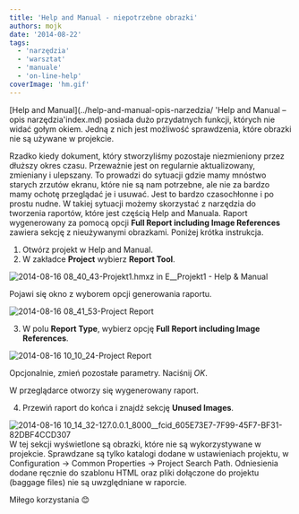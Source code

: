 ```yaml
---
title: 'Help and Manual - niepotrzebne obrazki'
authors: mojk
date: '2014-08-22'
tags:
  - 'narzędzia'
  - 'warsztat'
  - 'manuale'
  - 'on-line-help'
coverImage: 'hm.gif'
---
```


[Help and Manual](../help-and-manual-opis-narzedzia/ 'Help and Manual – opis
narzędzia'index.md) posiada dużo przydatnych funkcji, których nie widać gołym
okiem. Jedną z nich jest możliwość sprawdzenia, które obrazki nie są używane w
projekcie.

<!--truncate-->

Rzadko kiedy dokument, który stworzyliśmy pozostaje niezmieniony przez dłuższy
okres czasu. Przeważnie jest on regularnie aktualizowany, zmieniany i ulepszany.
To prowadzi do sytuacji gdzie mamy mnóstwo starych zrzutów ekranu, które nie są
nam potrzebne, ale nie za bardzo mamy ochotę przeglądać je i usuwać. Jest to
bardzo czasochłonne i po prostu nudne. W takiej sytuacji możemy skorzystać z
narzędzia do tworzenia raportów, które jest częścią Help and Manuala. Raport
wygenerowany za pomocą opcji **Full Report including Image References** zawiera
sekcję z nieużywanymi obrazkami. Poniżej krótka instrukcja.

1. Otwórz projekt w Help and Manual.
2. W zakładce **Project** wybierz **Report Tool**.

![2014-08-16 08_40_43-Projekt1.hmxz in E__Projekt1 - Help & Manual](images/2014-08-16-08_40_43-Projekt1.hmxz-in-E__Projekt1-Help-Manual.png)

Pojawi się okno z wyborem opcji generowania raportu.

![2014-08-16 08_41_53-Project Report](images/2014-08-16-08_41_53-Project-Report.png)

3. W polu **Report Type**, wybierz opcję **Full Report including Image
   References**.

![2014-08-16 10_10_24-Project Report](images/2014-08-16-10_10_24-Project-Report.png)

Opcjonalnie, zmień pozostałe parametry. Naciśnij _OK_.

W przeglądarce otworzy się wygenerowany raport.

4. Przewiń raport do końca i znajdź sekcję **Unused Images**.

![2014-08-16 10_14_32-127.0.0.1_8000__fcid_605E73E7-7F99-45F7-BF31-82DBF4CCD307](images/2014-08-16-10_14_32-127.0.0.1_8000__fcid_605E73E7-7F99-45F7-BF31-82DBF4CCD307-1024x281.png)
W tej sekcji wyświetlone są obrazki, które nie są wykorzystywane w projekcie.
Sprawdzane są tylko katalogi dodane w ustawieniach projektu, w Configuration ->
Common Properties -> Project Search Path. Odniesienia dodane ręcznie do szablonu
HTML oraz pliki dołączone do projektu (baggage files) nie są uwzględniane w
raporcie.

Miłego korzystania 😊
